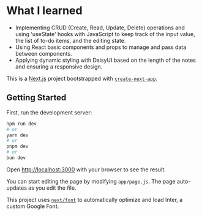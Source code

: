 # What I learned
* Implementing CRUD (Create, Read, Update, Delete) operations and using 'useState' hooks with JavaScript to keep track of the input value, the list of to-do items, and the editing state.
* Using React basic components and props to manage and pass data between components.
* Applying dynamic styling with DaisyUI based on the length of the notes and ensuring a responsive design.





This is a [Next.js](https://nextjs.org/) project bootstrapped with [`create-next-app`](https://github.com/vercel/next.js/tree/canary/packages/create-next-app).

## Getting Started

First, run the development server:

```bash
npm run dev
# or
yarn dev
# or
pnpm dev
# or
bun dev
```

Open [http://localhost:3000](http://localhost:3000) with your browser to see the result.

You can start editing the page by modifying `app/page.js`. The page auto-updates as you edit the file.

This project uses [`next/font`](https://nextjs.org/docs/basic-features/font-optimization) to automatically optimize and load Inter, a custom Google Font.

